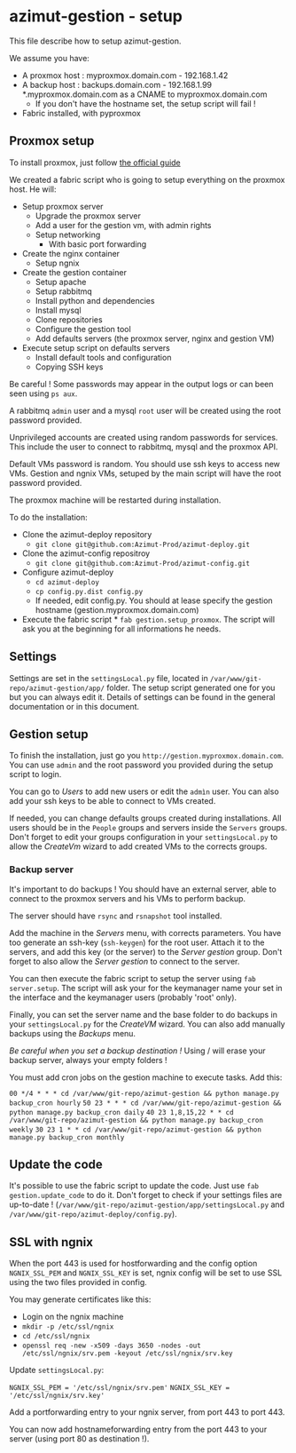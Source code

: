 azimut-gestion - setup
======================

This file describe how to setup azimut-gestion.

We assume you have:

* A proxmox host : myproxmox.domain.com - 192.168.1.42
* A backup host : backups.domain.com - 192.168.1.99
    *.myproxmox.domain.com as a CNAME to myproxmox.domain.com
    * If you don't have the hostname set, the setup script will fail !
* Fabric installed, with pyproxmox


## Proxmox setup

To install proxmox, just follow [the official guide](http://www.proxmox.com/proxmox-ve/get-started)

We created a fabric script who is going to setup everything on the proxmox host. He will:

* Setup proxmox server
    * Upgrade the proxmox server
    * Add a user for the gestion vm, with admin rights
    * Setup networking
        * With basic port forwarding
* Create the nginx container
    * Setup ngnix
* Create the gestion container
    * Setup apache
    * Setup rabbitmq
    * Install python and dependencies
    * Install mysql
    * Clone repositories
    * Configure the gestion tool
    * Add defaults servers (the proxmox server, nginx and gestion VM)
* Execute setup script on defaults servers
    * Install default tools and configuration
    * Copying SSH keys

Be careful ! Some passwords may appear in the output logs or can been seen using `ps aux`.

A rabbitmq `admin` user and a mysql `root` user will be created using the root password provided.

Unprivileged accounts are created using random passwords for services. This include the user to connect to rabbitmq, mysql and the proxmox API.

Default VMs password is random. You should use ssh keys to access new VMs. Gestion and ngnix VMs, setuped by the main script will have the root password provided.

The proxmox machine will be restarted during installation.

To do the installation:

* Clone the azimut-deploy repository
    * `git clone git@github.com:Azimut-Prod/azimut-deploy.git`
* Clone the azimut-config repositroy
    * `git clone git@github.com:Azimut-Prod/azimut-config.git`
* Configure azimut-deploy
    * `cd azimut-deploy`
    * `cp config.py.dist config.py`
    * If needed, edit config.py. You should at lease specify the gestion hostname (gestion.myproxmox.domain.com)
* Execute the fabric script
        * `fab gestion.setup_proxmox`. The script will ask you at the beginning for all informations he needs.

## Settings

Settings are set in the `settingsLocal.py` file, located in `/var/www/git-repo/azimut-gestion/app/` folder. The setup script generated one for you but you can always edit it. Details of settings can be found in the general documentation or in this document.

## Gestion setup

To finish the installation, just go you `http://gestion.myproxmox.domain.com`. You can use `admin` and the root password you provided during the setup script to login.

You can go to _Users_ to add new users or edit the `admìn` user. You can also add your ssh keys to be able to connect to VMs created.

If needed, you can change defaults groups created during installations. All users should be in the `People` groups and servers inside the `Servers` groups. Don't forget to edit your groups configuration in your `settingsLocal.py` to allow the _CreateVm_ wizard to add created VMs to the corrects groups.

### Backup server

It's important to do backups ! You should have an external server, able to connect to the proxmox servers and his VMs to perform backup.

The server should have `rsync` and `rsnapshot` tool installed.

Add the machine in the _Servers_ menu, with corrects parameters. You have too generate an ssh-key (`ssh-keygen`) for the root user. Attach it to the servers, and add this key (or the server) to the _Server gestion_  group. Don't forget to also allow the _Server gestion_ to connect to the server.

You can then execute the fabric script to setup the server using `fab server.setup`. The script will ask your for the keymanager name your set in the interface and the keymanager users (probably 'root' only).

Finally, you can set the server name and the base folder to do backups in your `settingsLocal.py` for the _CreateVM_ wizard. You can also add manually backups using the _Backups_ menu.

*Be careful when you set a backup destination !* Using / will erase your backup server, always your empty folders !

You must add cron jobs on the gestion machine to execute tasks. Add this:

`00 */4 * * * cd /var/www/git-repo/azimut-gestion && python manage.py backup_cron hourly`
`50 23 * * * cd /var/www/git-repo/azimut-gestion && python manage.py backup_cron daily`
`40 23 1,8,15,22 * * cd /var/www/git-repo/azimut-gestion && python manage.py backup_cron weekly`
`30 23 1 * * cd /var/www/git-repo/azimut-gestion && python manage.py backup_cron monthly`


## Update the code

It's possible to use the fabric script to update the code. Just use `fab gestion.update_code` to do it. Don't forget to check if your settings files are up-to-date ! (`/var/www/git-repo/azimut-gestion/app/settingsLocal.py` and `/var/www/git-repo/azimut-deploy/config.py`).

## SSL with ngnix

When the port 443 is used for hostforwarding and the config option `NGNIX_SSL_PEM` and `NGNIX_SSL_KEY` is set, ngnix config will be set to use SSL using the two files provided in config.

You may generate certificates like this:

* Login on the ngnix machine
* `mkdir -p /etc/ssl/ngnix`
* `cd /etc/ssl/ngnix`
* `openssl req -new -x509 -days 3650 -nodes -out /etc/ssl/ngnix/srv.pem -keyout /etc/ssl/ngnix/srv.key`

Update `settingsLocal.py`:

`NGNIX_SSL_PEM = '/etc/ssl/ngnix/srv.pem'`
`NGNIX_SSL_KEY = '/etc/ssl/ngnix/srv.key'`

Add a portforwarding entry to your ngnix server, from port 443 to port 443.

You can now add hostnameforwarding entry from the port 443 to your server (using port 80 as destination !).